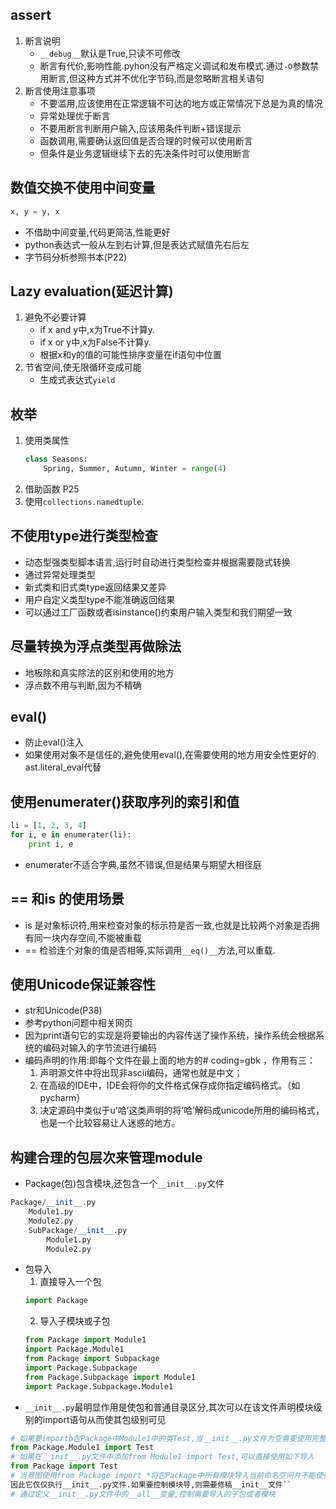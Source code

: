 ## assert
1. 断言说明
    * ``__debug__``默认是True,只读不可修改
    * 断言有代价,影响性能.pyhon没有严格定义调试和发布模式.通过``-O``参数禁用断言,但这种方式并不优化字节码,而是忽略断言相关语句
2. 断言使用注意事项
    * 不要滥用,应该使用在正常逻辑不可达的地方或正常情况下总是为真的情况
    * 异常处理优于断言
    * 不要用断言判断用户输入,应该用条件判断+错误提示
    * 函数调用,需要确认返回值是否合理的时候可以使用断言
    * 但条件是业务逻辑继续下去的先决条件时可以使用断言

## 数值交换不使用中间变量
```python
x, y = y, x
```
* 不借助中间变量,代码更简洁,性能更好
* python表达式一般从左到右计算,但是表达式赋值先右后左
* 字节码分析参照书本(P22)

## Lazy evaluation(延迟计算)
1. 避免不必要计算
    * if x and y中,x为True不计算y.
    * if x or y中,x为False不计算y.
    * 根据x和y的值的可能性排序变量在if语句中位置
2. 节省空间,使无限循环变成可能
    * 生成式表达式``yield``

## 枚举
1. 使用类属性
    ```python
    class Seasons:
        Spring, Summer, Autumn, Winter = range(4)
     ```
2. 借助函数
    P25
3. 使用``collections.namedtuple``.

## 不使用type进行类型检查
* 动态型强类型脚本语言,运行时自动进行类型检查并根据需要隐式转换
* 通过异常处理类型
* 新式类和旧式类type返回结果又差异
* 用户自定义类型type不能准确返回结果
* 可以通过工厂函数或者isinstance()约束用户输入类型和我们期望一致

## 尽量转换为浮点类型再做除法
* 地板除和真实除法的区别和使用的地方
* 浮点数不用与判断,因为不精确

## eval()
* 防止eval()注入
* 如果使用对象不是信任的,避免使用eval(),在需要使用的地方用安全性更好的ast.literal_eval代替

## 使用enumerater()获取序列的索引和值
```python
li = [1, 2, 3, 4]
for i, e in enumerater(li):
    print i, e
```
* enumerater不适合字典,虽然不错误,但是结果与期望大相径庭

## == 和is 的使用场景
* is 是对象标识符,用来检查对象的标示符是否一致,也就是比较两个对象是否拥有同一块内存空间,不能被重载
* == 检验连个对象的值是否相等,实际调用``__eq()__``方法,可以重载.

## 使用Unicode保证兼容性
* str和Unicode(P38)
* 参考python问题中相关网页
* 因为print语句它的实现是将要输出的内容传送了操作系统，操作系统会根据系统的编码对输入的字节流进行编码
* 编码声明的作用:即每个文件在最上面的地方的# coding=gbk ，作用有三：
    1. 声明源文件中将出现非ascii编码，通常也就是中文；
    2. 在高级的IDE中，IDE会将你的文件格式保存成你指定编码格式。（如pycharm）
    3. 决定源码中类似于u’哈’这类声明的将’哈’解码成unicode所用的编码格式，也是一个比较容易让人迷惑的地方。

## 构建合理的包层次来管理module
* Package(包)包含模块,还包含一个``__init__.py``文件
```python
Package/__init__.py
    Module1.py
    Module2.py
    SubPackage/__init__.py
        Module1.py
        Module2.py
```
* 包导入
    1. 直接导入一个包
    ```python
    import Package
    ```
    2. 导入子模块或子包
    ```python
    from Package import Module1
    import Package.Module1
    from Package import Subpackage
    import Package.Subpackage
    from Package.Subpackage import Module1
    import Package.Subpackage.Module1
    ```
* ``__init__.py``最明显作用是使包和普通目录区分,其次可以在该文件声明模块级别的import语句从而使其包级别可见
```python
# 如果要importb包Package中Module1中的类Test,当__init__.py文件为空需要使用完整路径申明
from Package.Module1 import Test
# 如果在__init__.py文件中添加from Module1 import Test,可以直接使用如下导入
from Package import Test
# 当意图使用from Package import *将包Package中所有模块导入当前命名空间并不能使得导入的模块生效,Python不能正确判断使得导入的模块生效(因为不同平台间文件命名规则不同),
因此它仅仅执行__init__.py文件.如果要控制模块导,则需要修稿__init__文件``
# 通过定义__init__.py文件中的__all__变量,控制需要导入的子包或者模块
```






